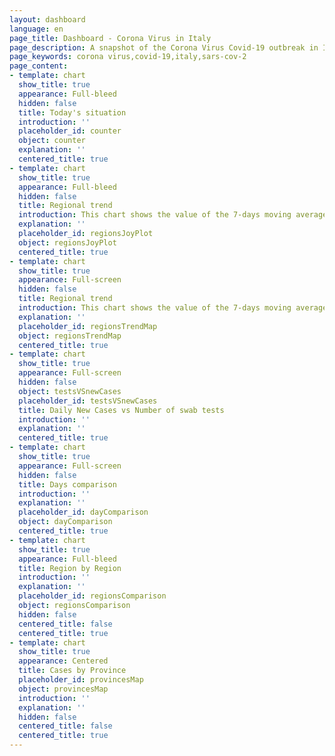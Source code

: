 ```yaml
---
layout: dashboard
language: en
page_title: Dashboard - Corona Virus in Italy
page_description: A snapshot of the Corona Virus Covid-19 outbreak in Italy
page_keywords: corona virus,covid-19,italy,sars-cov-2
page_content:
- template: chart
  show_title: true
  appearance: Full-bleed
  hidden: false
  title: Today's situation
  introduction: ''
  placeholder_id: counter
  object: counter
  explanation: ''
  centered_title: true
- template: chart
  show_title: true
  appearance: Full-bleed
  hidden: false
  title: Regional trend
  introduction: This chart shows the value of the 7-days moving average of daily new cases in each region.
  explanation: ''
  placeholder_id: regionsJoyPlot
  object: regionsJoyPlot
  centered_title: true
- template: chart
  show_title: true
  appearance: Full-screen
  hidden: false
  title: Regional trend
  introduction: This chart shows the value of the 7-days moving average of daily new cases in each region.
  explanation: ''
  placeholder_id: regionsTrendMap
  object: regionsTrendMap
  centered_title: true
- template: chart
  show_title: true
  appearance: Full-screen
  hidden: false
  object: testsVSnewCases
  placeholder_id: testsVSnewCases
  title: Daily New Cases vs Number of swab tests
  introduction: ''
  explanation: ''
  centered_title: true
- template: chart
  show_title: true
  appearance: Full-screen
  hidden: false
  title: Days comparison
  introduction: ''
  explanation: ''
  placeholder_id: dayComparison
  object: dayComparison
  centered_title: true
- template: chart
  show_title: true
  appearance: Full-bleed
  title: Region by Region
  introduction: ''
  explanation: ''
  placeholder_id: regionsComparison
  object: regionsComparison
  hidden: false
  centered_title: false
  centered_title: true
- template: chart
  show_title: true
  appearance: Centered
  title: Cases by Province
  placeholder_id: provincesMap
  object: provincesMap
  introduction: ''
  explanation: ''
  hidden: false
  centered_title: false
  centered_title: true
---
```

